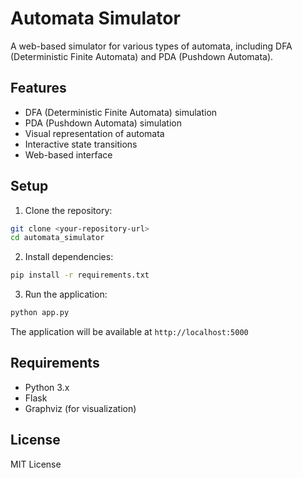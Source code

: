 # Automata Simulator

A web-based simulator for various types of automata, including DFA (Deterministic Finite Automata) and PDA (Pushdown Automata).

## Features

- DFA (Deterministic Finite Automata) simulation
- PDA (Pushdown Automata) simulation
- Visual representation of automata
- Interactive state transitions
- Web-based interface

## Setup

1. Clone the repository:
```bash
git clone <your-repository-url>
cd automata_simulator
```

2. Install dependencies:
```bash
pip install -r requirements.txt
```

3. Run the application:
```bash
python app.py
```

The application will be available at `http://localhost:5000`

## Requirements

- Python 3.x
- Flask
- Graphviz (for visualization)

## License

MIT License 